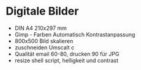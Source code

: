 Digitale Bilder
================

- DIN A4 210x297 mm
- Gimp - Farben Automatisch Kontrastanpassung
- 800x500 Bild skalieren
- zuschneiden Umscalt c
- Qualität email 60-80, drucken 90 für JPG
- resize shell script, helligkeit und contrast

